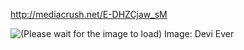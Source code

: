 http://mediacrush.net/E-DHZCjaw_sM

![(Please wait for the image to load) Image: Devi Ever](http://mediacrush.net/E-DHZCjaw_sM.png)